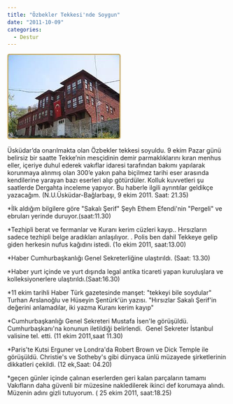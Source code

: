 ```yaml
---
title: "Özbekler Tekkesi'nde Soygun"
date: "2011-10-09"
categories: 
  - Destur
---
```


[![images.jpg](../uploads/2011/10/images.jpg)](../uploads/2011/10/images.jpg "images.jpg")

Üsküdar’da onarılmakta olan Özbekler tekkesi soyuldu. 9 ekim Pazar günü belirsiz bir saatte Tekke’nin mesçidinin demir parmaklıklarını kıran menhus eller, içeriye duhul ederek vakıflar idaresi tarafından bakımı yapılarak korunmaya alınmış olan 300’e yakın paha biçilmez tarihi eser arasında kendilerine yarayan bazı eserleri alıp götürdüler. Kolluk kuvvetleri şu saatlerde Dergahta inceleme yapıyor. Bu haberle ilgili ayrıntılar geldikçe yazacağım. (N.U.Üsküdar-Bağlarbaşı, 9 ekim 2011. Saat: 21.35)

\*İlk aldığım bilgilere göre "Sakalı Şerif" Şeyh Ethem Efendi'nin "Pergeli" ve ebruları yerinde duruyor.(saat:11.30)

\*Tezhipli berat ve fermanlar ve Kuranı kerim cüzleri kayıp.. Hırsızların sadece tezhipli belge aradıkları anlaşılıyor. . Polis ben dahil Tekkeye gelip giden herkesin nufus kağıdını istedi. (1o ekim 2011, saat:13.00)

\*Haber Cumhurbaşkanlığı Genel Sekreterliğine ulaştırıldı. (Saat: 13.30)

\*Haber yurt içinde ve yurt dışında legal antika ticareti yapan kuruluşlara ve kolleksiyonerlere ulaştırıldı.(Saat:16.30)

\*11 ekim tarihli Haber Türk gazetesinde manşet: "tekkeyi bile soydular" Turhan Arslanoğlu ve Hüseyin Şentürk'ün yazısı. "Hırsızlar Sakalı Şerif'in değerini anlamadılar, iki yazma Kuranı kerim kayıp"

\*Cumhurbaşkanlığı Genel Sekreteri Mustafa İsen'le görüşüldü. Cumhurbaşkanı'na konunun iletildiği belirlendi.  Genel Sekreter İstanbul valisine tel. etti. (11 ekim 2011,saat 11.30)

\*Paris'te Kutsi Erguner ve Londra'da Robert Brown ve Dick Temple ile görüşüldü. Christie's ve Sotheby's gibi dünyaca ünlü müzayede şirketlerinin dikkatleri çekildi. (12 ek,Saat: 04.20)

\*geçen günler içinde çalınan eserlerden geri kalan parçaların tamamı Vakıfların daha güvenli bir müzesine nakledilerek ikinci def korumaya alındı. Müzenin adını gizli tutuyorum. ( 25 ekim 2011, saat:18.25)
